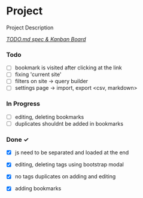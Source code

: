 # Project

Project Description

<em>[TODO.md spec & Kanban Board](https://bit.ly/3fCwKfM)</em>

### Todo

- [ ] bookmark is visited after clicking at the link  
- [ ] fixing 'current site'  
- [ ] filters on site -> query builder  
- [ ] settings page -> import, export <csv, markdown>  

### In Progress

- [ ] editing, deleting bookmarks  
- [ ] duplicates shouldnt be added in bookmarks  

### Done ✓

- [x] js need to be separated and loaded at the end  
- [x] editing, deleting tags using bootstrap modal  
- [x] no tags duplicates on adding and editing  
- [x] adding bookmarks  

